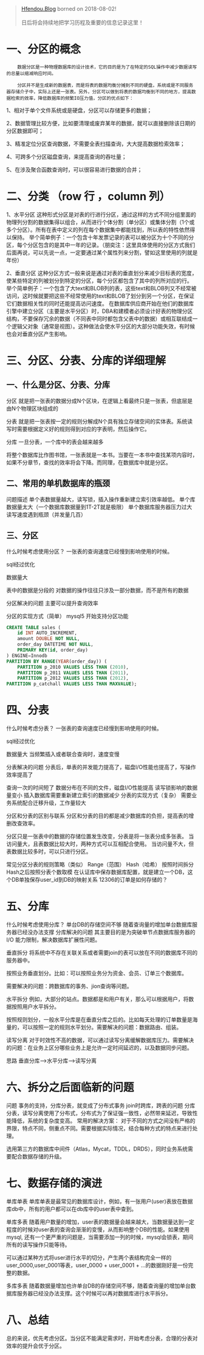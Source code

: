 

> [Hfendou.Blog](http://hfendou.gitbub.io) borned on 2018-08-02!<br><br>
> 日后将会持续地把学习历程及重要的信息记录这里！

# 一、分区的概念
        数据分区是一种物理数据库的设计技术，它的目的是为了在特定的SQL操作中减少数据读写的总量以缩减响应时间。

        分区并不是生成新的数据表，而是将表的数据均衡分摊到不同的硬盘，系统或是不同服务器存储介子中，实际上还是一张表。另外，分区可以做到将表的数据均衡到不同的地方，提高数据检索的效率，降低数据库的频繁IO压力值，分区的优点如下：

1、相对于单个文件系统或是硬盘，分区可以存储更多的数据；

2、数据管理比较方便，比如要清理或废弃某年的数据，就可以直接删除该日期的分区数据即可；

3、精准定位分区查询数据，不需要全表扫描查询，大大提高数据检索效率；

4、可跨多个分区磁盘查询，来提高查询的吞吐量；

5、在涉及聚合函数查询时，可以很容易进行数据的合并；

# 二、分类 （row 行 ，column 列）
1、水平分区
这种形式分区是对表的行进行分区，通过这样的方式不同分组里面的物理列分割的数据集得以组合，从而进行个体分割（单分区）或集体分割（1个或多个分区）。所有在表中定义的列在每个数据集中都能找到，所以表的特性依然得以保持。
举个简单例子：一个包含十年发票记录的表可以被分区为十个不同的分区，每个分区包含的是其中一年的记录。（朋奕注：这里具体使用的分区方式我们后面再说，可以先说一点，一定要通过某个属性列来分割，譬如这里使用的列就是年份）

2、垂直分区
这种分区方式一般来说是通过对表的垂直划分来减少目标表的宽度，使某些特定的列被划分到特定的分区，每个分区都包含了其中的列所对应的行。
举个简单例子：一个包含了大text和BLOB列的表，这些text和BLOB列又不经常被访问，这时候就要把这些不经常使用的text和BLOB了划分到另一个分区，在保证它们数据相关性的同时还能提高访问速度。
在数据库供应商开始在他们的数据库引擎中建立分区（主要是水平分区）时，DBA和建模者必须设计好表的物理分区结构，不要保存冗余的数据（不同表中同时都包含父表中的数据）或相互联结成一个逻辑父对象（通常是视图）。这种做法会使水平分区的大部分功能失效，有时候也会对垂直分区产生影响。
# 三、分区、分表、分库的详细理解
## 一、什么是分区、分表、分库
分区
就是把一张表的数据分成N个区块，在逻辑上看最终只是一张表，但底层是由N个物理区块组成的

分表
就是把一张表按一定的规则分解成N个具有独立存储空间的实体表。系统读写时需要根据定义好的规则得到对应的字表明，然后操作它。

分库
一旦分表，一个库中的表会越来越多

将整个数据库比作图书馆，一张表就是一本书。当要在一本书中查找某项内容时，如果不分章节，查找的效率将会下降。而同理，在数据库中就是分区。

## 二、常用的单机数据库的瓶颈
问题描述
单个表数据量越大，读写锁，插入操作重新建立索引效率越低。
单个库数据量太大（一个数据库数据量到1T-2T就是极限）
单个数据库服务器压力过大
读写速度遇到瓶颈（并发量几百）
## 三、分区
什么时候考虑使用分区？
一张表的查询速度已经慢到影响使用的时候。

sql经过优化

数据量大

表中的数据是分段的
对数据的操作往往只涉及一部分数据，而不是所有的数据

分区解决的问题
主要可以提升查询效率

分区的实现方式（简单）
mysql5 开始支持分区功能
``` SQL
CREATE TABLE sales (
    id INT AUTO_INCREMENT,
    amount DOUBLE NOT NULL,
    order_day DATETIME NOT NULL,
    PRIMARY KEY(id, order_day)
) ENGINE=Innodb 
PARTITION BY RANGE(YEAR(order_day)) (
    PARTITION p_2010 VALUES LESS THAN (2010),
    PARTITION p_2011 VALUES LESS THAN (2011),
    PARTITION p_2012 VALUES LESS THAN (2012),
PARTITION p_catchall VALUES LESS THAN MAXVALUE);
```
# 四、分表
什么时候考虑分表？
一张表的查询速度已经慢到影响使用的时候。

sql经过优化

数据量大
当频繁插入或者联合查询时，速度变慢

分表解决的问题
分表后，单表的并发能力提高了，磁盘I/O性能也提高了，写操作效率提高了

查询一次的时间短了
数据分布在不同的文件，磁盘I/O性能提高
读写锁影响的数据量变小
插入数据库需要重新建立索引的数据减少
分表的实现方式（复杂）
需要业务系统配合迁移升级，工作量较大

分区和分表的区别与联系
分区和分表的目的都是减少数据库的负担，提高表的增删改查效率。

分区只是一张表中的数据的存储位置发生改变，分表是将一张表分成多张表。
当访问量大，且表数据比较大时，两种方式可以互相配合使用。
当访问量不大，但表数据比较多时，可以只进行分区。

常见分区分表的规则策略（类似）
Range（范围）
Hash（哈希）
按照时间拆分
Hash之后按照分表个数取模
在认证库中保存数据库配置，就是建立一个DB，这个DB单独保存user_id到DB的映射关系
12306的订单是如何存储的？


# 五、分库
什么时候考虑使用分库？
单台DB的存储空间不够
随着查询量的增加单台数据库服务器已经没办法支撑
分库解决的问题
其主要目的是为突破单节点数据库服务器的 I/O 能力限制，解决数据库扩展性问题。 

垂直拆分
将系统中不存在关联关系或者需要join的表可以放在不同的数据库不同的服务器中。

按照业务垂直划分。比如：可以按照业务分为资金、会员、订单三个数据库。

需要解决的问题：跨数据库的事务、jion查询等问题。

水平拆分
例如，大部分的站点。数据都是和用户有关，那么可以根据用户，将数据按照用户水平拆分。

按照规则划分，一般水平分库是在垂直分库之后的。比如每天处理的订单数量是海量的，可以按照一定的规则水平划分。需要解决的问题：数据路由、组装。

读写分离
对于时效性不高的数据，可以通过读写分离缓解数据库压力。需要解决的问题：在业务上区分哪些业务上是允许一定时间延迟的，以及数据同步问题。

思路
垂直分库-->水平分库-->读写分离

# 六、拆分之后面临新的问题
问题
事务的支持，分库分表，就变成了分布式事务
join时跨库，跨表的问题
分库分表，读写分离使用了分布式，分布式为了保证强一致性，必然带来延迟，导致性能降低，系统的复杂度变高。
常用的解决方案：
对于不同的方式之间没有严格的界限，特点不同，侧重点不同。需要根据实际情况，结合每种方式的特点来进行处理。

选用第三方的数据库中间件（Atlas，Mycat，TDDL，DRDS），同时业务系统需要配合数据存储的升级。

# 七、数据存储的演进
单库单表
单库单表是最常见的数据库设计，例如，有一张用户(user)表放在数据库db中，所有的用户都可以在db库中的user表中查到。

单库多表
随着用户数量的增加，user表的数据量会越来越大，当数据量达到一定程度的时候对user表的查询会渐渐的变慢，从而影响整个DB的性能。如果使用mysql, 还有一个更严重的问题是，当需要添加一列的时候，mysql会锁表，期间所有的读写操作只能等待。

可以通过某种方式将user进行水平的切分，产生两个表结构完全一样的user_0000,user_0001等表，user_0000 + user_0001 + …的数据刚好是一份完整的数据。

多库多表
随着数据量增加也许单台DB的存储空间不够，随着查询量的增加单台数据库服务器已经没办法支撑。这个时候可以再对数据库进行水平拆分。

# 八、总结
总的来说，优先考虑分区。当分区不能满足需求时，开始考虑分表，合理的分表对效率的提升会优于分区。